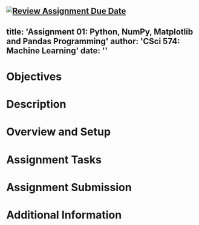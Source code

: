 [![Review Assignment Due Date](https://classroom.github.com/assets/deadline-readme-button-22041afd0340ce965d47ae6ef1cefeee28c7c493a6346c4f15d667ab976d596c.svg)](https://classroom.github.com/a/woiIRjpq)
---
title: 'Assignment 01: Python, NumPy, Matplotlib and Pandas Programming'
author: 'CSci 574: Machine Learning'
date: ''
---

# Objectives

# Description

# Overview and Setup

# Assignment Tasks

# Assignment Submission

# Additional Information

